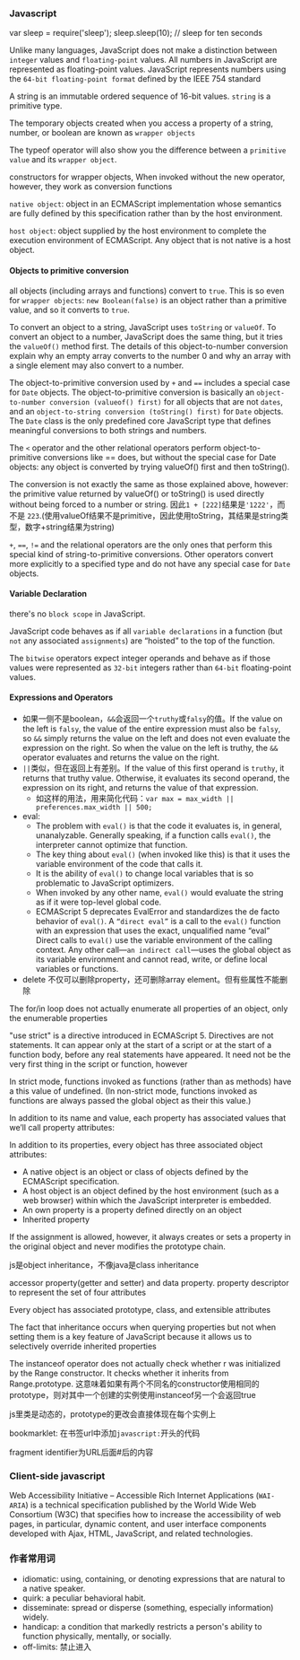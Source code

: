 ### Javascript
var sleep = require('sleep');
sleep.sleep(10); // sleep for ten seconds

Unlike many languages, JavaScript does not make a distinction between `integer` values and `floating-point` values. All numbers in JavaScript are represented as floating-point values. JavaScript represents numbers using the `64-bit floating-point format` defined by the IEEE 754 standard

A string is an immutable ordered sequence of 16-bit values. `string` is a primitive type.

The temporary objects created when you access a property of a string, number, or boolean are known as `wrapper objects`

The typeof operator will also show you the difference between a `primitive value` and its `wrapper object`.

constructors for wrapper objects, When invoked without the new operator, however, they work as conversion functions

`native object`: object in an ECMAScript implementation whose semantics are fully defined by this specification rather than by the host environment.

`host object`: object supplied by the host environment to complete the execution environment of ECMAScript. Any object that is not native is a host object.

#### Objects to primitive conversion
all objects (including arrays and functions) convert to `true`. This is so even for `wrapper objects`: `new Boolean(false)` is an object rather than a primitive value, and so it converts to `true`.

To convert an object to a string, JavaScript uses `toString` or `valueOf`. To convert an object to a number, JavaScript does the same thing, but it tries the `valueOf()` method first. The details of this object-to-number conversion explain why an empty array converts to the number 0 and why an array with a single element may also convert to a number.

The object-to-primitive conversion used by `+` and `==` includes a special case for `Date` objects. The object-to-primitive conversion is basically an `object-to-number conversion (valueof() first)` for all objects that are not `dates`, and an `object-to-string conversion (toString() first)` for `Date` objects. The `Date` class is the only predefined core JavaScript type that defines meaningful conversions to both strings and numbers.

The `<` operator and the other relational operators perform object-to-primitive conversions like == does, but without the special case for Date objects: any object is converted by trying valueOf() first and then toString().

The conversion is not exactly the same as those explained above, however: the primitive value returned by valueOf() or toString() is used directly without being forced to a number or string. 因此`1 + [222]`结果是`'1222'`，而不是 `223`.(使用valueOf结果不是primitive，因此使用toString，其结果是string类型，数字+string结果为string)

`+`, `==`, `!=` and the relational operators are the only ones that perform this special kind of string-to-primitive conversions. Other operators convert more explicitly to a specified type and do not have any special case for `Date` objects.

#### Variable Declaration
there's no `block scope` in JavaScript.

JavaScript code behaves as if all `variable declarations` in a function (but `not` any associated `assignments`) are “hoisted” to the top of the function.

The `bitwise` operators expect integer operands and behave as if those values were represented as `32-bit` integers rather than `64-bit` floating-point values.

#### Expressions and Operators
- 如果一侧不是boolean，`&&`会返回一个`truthy`或`falsy`的值。If the value on the left is `falsy`, the value of the entire expression must also be `falsy`, so `&&` simply returns the value on the left and does not even evaluate the expression on the right. So when the value on the left is truthy, the `&&` operator evaluates and returns the value on the right.
- `||`类似，但在返回上有差别。If the value of this first operand is `truthy`, it returns that truthy value. Otherwise, it evaluates its second operand, the expression on its right, and returns the value of that expression.
    - 如这样的用法，用来简化代码：`var max = max_width || preferences.max_width || 500;`
- eval:
    - The problem with `eval()` is that the code it evaluates is, in general, unanalyzable. Generally speaking, if a function calls `eval()`, the interpreter cannot optimize that function.
    - The key thing about `eval()` (when invoked like this) is that it uses the variable environment of the code that calls it.
    - It is the ability of `eval()` to change local variables that is so problematic to JavaScript optimizers.
    - When invoked by any other name, `eval()` would evaluate the string as if it were top-level global code.
    - ECMAScript 5 deprecates EvalError and standardizes the de facto behavior of `eval()`. A `“direct eval”` is a call to the `eval()` function with an expression that uses the exact, unqualified name “eval” Direct calls to `eval()` use the variable environment of the calling context. Any other call—`an indirect call`—uses the global object as its variable environment and cannot read, write, or define local variables or functions.
- delete 不仅可以删除property，还可删除array element。但有些属性不能删除

The for/in loop does not actually enumerate all properties of an object, only the enumerable properties

"use strict" is a directive introduced in ECMAScript 5. Directives are not statements. It can appear only at the start of a script or at the start of a function body, before any real statements have appeared.  It need not be the very first thing in the script or function, however

In strict mode, functions invoked as functions (rather than as methods) have a this value of undefined. (In non-strict mode, functions invoked as functions are always passed the global object as their this value.)

In addition to its name and value, each property has associated values that we’ll call property attributes:

In addition to its properties, every object has three associated object attributes:

- A native object is an object or class of objects defined by the ECMAScript specification.
- A host object is an object defined by the host environment (such as a web browser) within which the JavaScript interpreter is embedded.
- An own property is a property defined directly on an object
- Inherited property

If the assignment is allowed, however, it always creates or sets a property in the original object and never modifies the prototype chain.

js是object inheritance，不像java是class inheritance

accessor property(getter and setter) and data property. property descriptor to represent the set of four attributes

Every object has associated prototype, class, and extensible attributes

The fact that inheritance occurs when querying properties but not when setting them is a key feature of JavaScript because it allows us to selectively override inherited properties

The instanceof operator does not actually check whether r was initialized by the Range constructor. It checks whether it inherits from Range.prototype. 这意味着如果有两个不同名的constructor使用相同的prototype，则对其中一个创建的实例使用instanceof另一个会返回true

js里类是动态的，prototype的更改会直接体现在每个实例上

bookmarklet: 在书签url中添加`javascript:`开头的代码

fragment identifier为URL后面#后的内容

### Client-side javascript
Web Accessibility Initiative – Accessible Rich Internet Applications (`WAI-ARIA`) is a technical specification published by the World Wide Web Consortium (W3C) that specifies how to increase the accessibility of web pages, in particular, dynamic content, and user interface components developed with Ajax, HTML, JavaScript, and related technologies.

### 作者常用词
- idiomatic: using, containing, or denoting expressions that are natural to a native speaker.
- quirk: a peculiar behavioral habit.
- disseminate: spread or disperse (something, especially information) widely.
- handicap: a condition that markedly restricts a person's ability to function physically, mentally, or socially.
- off-limits: 禁止进入

